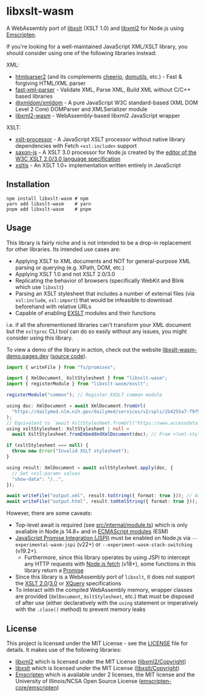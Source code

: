 # libxslt-wasm

A WebAssembly port of [libxslt](https://gitlab.gnome.org/GNOME/libxslt) (XSLT 1.0) and [libxml2](https://gitlab.gnome.org/GNOME/libxml2) for Node.js using [Emscripten](https://emscripten.org/).

If you're looking for a well-maintained JavaScript XML/XSLT library, you should consider using one of the following libraries instead:

XML:

- [htmlparser2](https://www.npmjs.com/package/htmlparser2) (and its complements [cheerio](https://www.npmjs.com/package/cheerio), [domutils](https://www.npmjs.com/package/domutils), etc.) - Fast & forgiving HTML/XML parser
- [fast-xml-parser](https://www.npmjs.com/package/fast-xml-parser) - Validate XML, Parse XML, Build XML without C/C++ based libraries
- [@xmldom/xmldom](https://www.npmjs.com/package/@xmldom/xmldom) - A pure JavaScript W3C standard-based (XML DOM Level 2 Core) DOMParser and XMLSerializer module
- [libxml2-wasm](https://www.npmjs.com/package/libxml2-wasm) - WebAssembly-based libxml2 JavaScript wrapper

XSLT:

- [xslt-processor](https://www.npmjs.com/package/xslt-processor) - A JavaScript XSLT processor without native library dependencies with Fetch `<xsl:include>` support
- [saxon-js](https://www.npmjs.com/package/saxon-js) - A XSLT 3.0 processor for Node.js created by the [editor of the W3C XSLT 2.0/3.0 language specification](https://www.w3.org/TR/xslt20/)
- [xsltjs](https://www.npmjs.com/package/xsltjs) - An XSLT 1.0+ implementation written entirely in JavaScript

## Installation

```shell
npm install libxslt-wasm # npm
yarn add libxslt-wasm    # yarn
pnpm add libxslt-wasm    # pnpm
```

## Usage

This library is fairly niche and is not intended to be a drop-in replacement for other libraries. Its intended use cases are:

- Applying XSLT to XML documents and NOT for general-purpose XML parsing or querying (e.g. XPath, DOM, etc.)
- Applying XSLT 1.0 and not XSLT 2.0/3.0
- Replicating the behavior of browsers (specifically WebKit and Blink which use `libxslt`)
- Parsing an XSLT stylesheet that includes a number of external files (via `xsl:include`, `xsl:import`) that would be infeasible to download beforehand with relative URLs
- Capable of enabling [EXSLT](https://exslt.github.io/) modules and their functions

i.e. if all the aforementioned libraries can't transform your XML document but the `xsltproc` CLI tool can do so easily without any issues, you might consider using this library.

To view a demo of the library in action, check out the website [libxslt-wasm-demo.pages.dev](https://libxslt-wasm-demo.pages.dev/) ([source code](https://github.com/jeremy-code/libxslt-wasm-demo)).

```ts
import { writeFile } from "fs/promises";

import { XmlDocument, XsltStylesheet } from "libxslt-wasm";
import { registerModule } from "libxslt-wasm/exslt";

registerModule("common"); // Register EXSLT common module

using doc: XmlDocument = await XmlDocument.fromUrl(
  "https://dailymed.nlm.nih.gov/dailymed/services/v2/spls/2b4255a7-f9f5-4235-8dbb-b0f03acbd624.xml",
);
// Equivalent to `await XsltStylesheet.fromUrl("https://www.accessdata.fda.gov/spl/stylesheet/spl.xsl");`
using xsltStylesheet: XsltStylesheet | null =
  await XsltStylesheet.fromEmbeddedXmlDocument(doc); // From <?xml-stylesheet?> processing instruction

if (xsltStylesheet === null) {
  throw new Error("Invalid XSLT stylesheet");
}

using result: XmlDocument = await xsltStylesheet.apply(doc, {
  // Set <xsl:param> values
  "show-data": "/..",
});

await writeFile("output.xml", result.toString({ format: true })); // As XML
await writeFile("output.html", result.toHtmlString({ format: true })); // As HTML
```

However, there are some caveats:

- Top-level await is required (see [src/internal/module.ts](src/internal/module.ts)) which is only avaliable in Node.js 14.8+ and in [ECMAScript modules](https://nodejs.org/api/packages.html#modules-packages) (ESM)
- [JavaScript Promise Integration (JSPI)](https://github.com/WebAssembly/js-promise-integration/blob/main/proposals/js-promise-integration/Overview.md) must be enabled on Node.js via `--experimental-wasm-jspi` (v22+) or `--experiment-wasm-stack-switching` (v19.2+).
  - Furthermore, since this library operates by using JSPI to intercept any HTTP requests with [Node.js fetch](https://nodejs.org/api/globals.html#fetch) (v18+), some functions in this library return a [Promise](https://developer.mozilla.org/en-US/docs/Web/JavaScript/Reference/Global_Objects/Promise)
- Since this library is a WebAssembly port of `libxslt`, it does not support the [XSLT 2.0](https://www.w3.org/TR/xslt20)/[3.0](https://www.w3.org/TR/xslt30) or [XQuery](https://www.w3.org/TR/xquery/) specifications
- To interact with the compiled WebAssembly memory, wrapper classes are provided (`XmlDocument`, `XsltStylesheet`, etc.) that must be disposed of after use (either declaratively with the `using` statement or imperatively with the `.close()` method) to prevent memory leaks

## License

This project is licensed under the MIT License - see the [LICENSE](LICENSE) file for details. It makes use of the following libraries:

- [libxml2](https://gitlab.gnome.org/GNOME/libxml2) which is licensed under the MIT License ([libxml2/Copyright](libxml2/Copyright))
- [libxslt](https://gitlab.gnome.org/GNOME/libxslt) which is licensed under the MIT License ([libxslt/Copyright](libxslt/Copyright))
- [Emscripten](https://emscripten.org/) which is available under 2 licenses, the MIT license and the University of Illinois/NCSA Open Source License ([emscripten-core/emscripten](https://github.com/emscripten-core/emscripten/blob/main/LICENSE))
